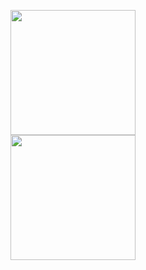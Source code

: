 <img width="200" src="https://github.com/user-attachments/assets/440738a3-f804-47b5-9c9a-2d95de10831d"><br>
<img width="200" src="https://github.com/user-attachments/assets/2726b8b0-34ed-41c9-a5dc-512c2f7edca8">

